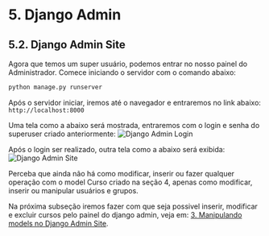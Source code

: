 # 5. Django Admin
## 5.2. Django Admin Site

Agora que temos um super usuário, podemos entrar no nosso painel do Administrador. Comece iniciando o servidor com o comando abaixo:

```python
python manage.py runserver
``` 

Após o servidor iniciar, iremos até o navegador e entraremos no link abaixo:
``` http://localhost:8000 ```

Uma tela como a abaixo será mostrada, entraremos com o login e senha do superuser criado anteriormente:
![Django Admin Login](https://github.com/nunescarol/es3/blob/main/imagens/login_admin.png?raw=true)


Após o login ser realizado, outra tela como a abaixo será exibida:
![Django Admin Site](https://github.com/nunescarol/es3/blob/main/imagens/admin_index.png?raw=true)

Perceba que ainda não há  como modificar, inserir ou fazer qualquer operação com o model Curso criado na seção 4, apenas como modificar, inserir ou manipular usuários e grupos.

Na próxima subseção iremos fazer com que seja possivel inserir, modificar e excluir cursos pelo painel do django admin, veja em: [3. Manipulando models no Django Admin Site](https://github.com/nunescarol/es3/tree/main/2.%20django/5.%20Django%20Admin/3.%203.%20Manipulando%20models%20no%20Django%20Admin%20Site).